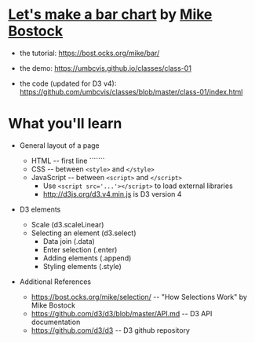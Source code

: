 
# [Let's make a bar chart](https://bost.ocks.org/mike/bar/) by [Mike Bostock](http://bost.ocks.org)

* the tutorial: https://bost.ocks.org/mike/bar/

* the demo: https://umbcvis.github.io/classes/class-01

* the code (updated for D3 v4): https://github.com/umbcvis/classes/blob/master/class-01/index.html

# What you'll learn

* General layout of a page
    * HTML -- first line ```<!DOCTYPE html>````
    * CSS -- between ```<style>``` and ```</style>```
    * JavaScript -- between ```<script>``` and ```</script>```
        * Use ```<script src='...'></script>``` to load external libraries
        * <http://d3js.org/d3.v4.min.js> is D3 version 4
* D3 elements
    * Scale (d3.scaleLinear)
    * Selecting an element (d3.select)
        * Data join (.data)
        * Enter selection (.enter)
        * Adding elements (.append)
        * Styling elements (.style)

* Additional References

    * https://bost.ocks.org/mike/selection/ -- "How Selections Work" by Mike Bostock
    * https://github.com/d3/d3/blob/master/API.md -- D3 API documentation
    * https://github.com/d3/d3 -- D3 github repository
